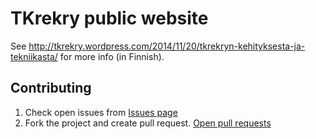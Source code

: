 # TKrekry public website
See http://tkrekry.wordpress.com/2014/11/20/tkrekryn-kehityksesta-ja-tekniikasta/ for more info (in Finnish).

## Contributing

1. Check open issues from [Issues page](https://github.com/tkrekry/tkrekry-site/issues)
2. Fork the project and create pull request. [Open pull requests](https://help.github.com/articles/using-pull-requests/)
